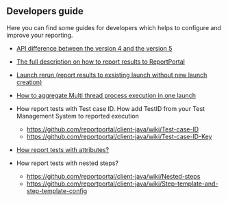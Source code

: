 ## Developers guide

Here you can find some guides for developers which helps to configure and improve your reporting.
 
* [API difference between the version 4 and the version 5](https://github.com/ihar-kahadouski/dev-guide/blob/master/api-differences.md)


* [The full description on how to report results to ReportPortal](https://github.com/ihar-kahadouski/dev-guide/blob/master/reporting.md)


* [Launch rerun (report results to exsisting launch without new launch creation)](https://github.com/ihar-kahadouski/dev-guide/blob/master/rerun.md)


* [How to aggregate Multi thread process execution in one launch](https://github.com/reportportal/client-java/wiki/How-to-aggregate-Multi-thread-process-execution-in-one-launch)


* How report tests with Test case ID. How add TestID from your Test Management System to reported execution
  * https://github.com/reportportal/client-java/wiki/Test-case-ID
  * https://github.com/reportportal/client-java/wiki/Test-case-ID-Key


* [How report tests with attributes?](https://github.com/reportportal/client-java/wiki/Test-item-attributes)


* How report tests with nested steps?
  * https://github.com/reportportal/client-java/wiki/Nested-steps
  * https://github.com/reportportal/client-java/wiki/Step-template-and-step-template-config
